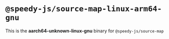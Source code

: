 # `@speedy-js/source-map-linux-arm64-gnu`

This is the **aarch64-unknown-linux-gnu** binary for `@speedy-js/source-map`
